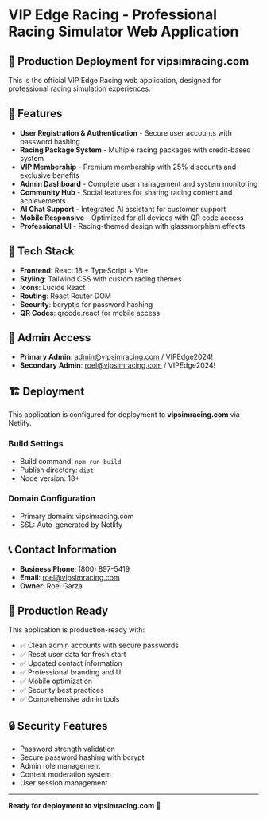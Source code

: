 # VIP Edge Racing - Professional Racing Simulator Web Application

## 🏁 Production Deployment for vipsimracing.com

This is the official VIP Edge Racing web application, designed for professional racing simulation experiences.

## 🚀 Features

- **User Registration & Authentication** - Secure user accounts with password hashing
- **Racing Package System** - Multiple racing packages with credit-based system
- **VIP Membership** - Premium membership with 25% discounts and exclusive benefits
- **Admin Dashboard** - Complete user management and system monitoring
- **Community Hub** - Social features for sharing racing content and achievements
- **AI Chat Support** - Integrated AI assistant for customer support
- **Mobile Responsive** - Optimized for all devices with QR code access
- **Professional UI** - Racing-themed design with glassmorphism effects

## 🔧 Tech Stack

- **Frontend**: React 18 + TypeScript + Vite
- **Styling**: Tailwind CSS with custom racing themes
- **Icons**: Lucide React
- **Routing**: React Router DOM
- **Security**: bcryptjs for password hashing
- **QR Codes**: qrcode.react for mobile access

## 📱 Admin Access

- **Primary Admin**: admin@vipsimracing.com / VIPEdge2024!
- **Secondary Admin**: roel@vipsimracing.com / VIPEdge2024!

## 🏗️ Deployment

This application is configured for deployment to **vipsimracing.com** via Netlify.

### Build Settings
- Build command: `npm run build`
- Publish directory: `dist`
- Node version: 18+

### Domain Configuration
- Primary domain: vipsimracing.com
- SSL: Auto-generated by Netlify

## 📞 Contact Information

- **Business Phone**: (800) 897-5419
- **Email**: roel@vipsimracing.com
- **Owner**: Roel Garza

## 🎯 Production Ready

This application is production-ready with:
- ✅ Clean admin accounts with secure passwords
- ✅ Reset user data for fresh start
- ✅ Updated contact information
- ✅ Professional branding and UI
- ✅ Mobile optimization
- ✅ Security best practices
- ✅ Comprehensive admin tools

## 🔒 Security Features

- Password strength validation
- Secure password hashing with bcrypt
- Admin role management
- Content moderation system
- User session management

---

**Ready for deployment to vipsimracing.com** 🏁